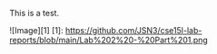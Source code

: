 This is a test.

![Image][1]
[1]: https://github.com/JSN3/cse15l-lab-reports/blob/main/Lab%202%20-%20Part%201.png

